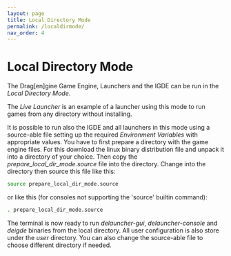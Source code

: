 ```yaml
---
layout: page
title: Local Directory Mode
permalink: /localdirmode/
nav_order: 4
---
```


# Local Directory Mode

The Drag\[en\]gine Game Engine, Launchers and the IGDE can be run in the _Local Directory Mode_.

The _Live Launcher_ is an example of a launcher using this mode to run games from any
directory without installing.

It is possible to run also the IGDE and all launchers in this mode using a source-able file
setting up the required _Environment Variables_ with appropriate values. You have to first
prepare a directory with the game engine files. For this download the linux binary distribution
file and unpack it into a directory of your choice. Then copy the _prepare_local_dir_mode.source_
file into the directory. Change into the directory then source this file like this:

```bash
source prepare_local_dir_mode.source
```

or like this (for consoles not supporting the 'source' builtin command):

```bash
. prepare_local_dir_mode.source
```

The terminal is now ready to run _delauncher-gui_, _delauncher-console_ and _deigde_
binaries from the local directory. All user configuration is also store under the _user_
directory. You can also change the source-able file to choose different directory if needed.
